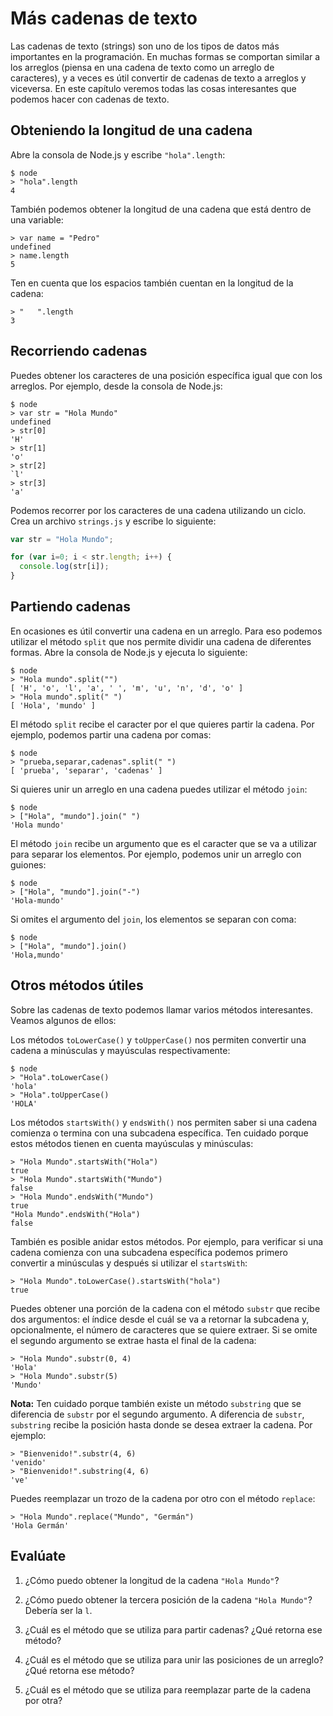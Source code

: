# Más cadenas de texto

Las cadenas de texto (strings) son uno de los tipos de datos más importantes en la programación. En muchas formas se comportan similar a los arreglos (piensa en una cadena de texto como un arreglo de caracteres), y a veces es útil convertir de cadenas de texto a arreglos y viceversa. En este capítulo veremos todas las cosas interesantes que podemos hacer con cadenas de texto.

## Obteniendo la longitud de una cadena

Abre la consola de Node.js y escribe `"hola".length`:

```
$ node
> "hola".length
4
```

También podemos obtener la longitud de una cadena que está dentro de una variable:

```
> var name = "Pedro"
undefined
> name.length
5
```

Ten en cuenta que los espacios también cuentan en la longitud de la cadena:

```
> "   ".length
3
```

## Recorriendo cadenas

Puedes obtener los caracteres de una posición específica igual que con los arreglos. Por ejemplo, desde la consola de Node.js:

```
$ node
> var str = "Hola Mundo"
undefined
> str[0]
'H'
> str[1]
'o'
> str[2]
`l'
> str[3]
'a'
```

Podemos recorrer por los caracteres de una cadena utilizando un ciclo. Crea un archivo `strings.js` y escribe lo siguiente:

```js
var str = "Hola Mundo";

for (var i=0; i < str.length; i++) {
  console.log(str[i]);
}
```

## Partiendo cadenas

En ocasiones es útil convertir una cadena en un arreglo. Para eso podemos utilizar el método `split` que nos permite dividir una cadena de diferentes formas. Abre la consola de Node.js y ejecuta lo siguiente:

```
$ node
> "Hola mundo".split("")
[ 'H', 'o', 'l', 'a', ' ', 'm', 'u', 'n', 'd', 'o' ]
> "Hola mundo".split(" ")
[ 'Hola', 'mundo' ]
```

El método `split` recibe el caracter por el que quieres partir la cadena. Por ejemplo, podemos partir una cadena por comas:

```
$ node
> "prueba,separar,cadenas".split(" ")
[ 'prueba', 'separar', 'cadenas' ]
```

Si quieres unir un arreglo en una cadena puedes utilizar el método `join`:

```
$ node
> ["Hola", "mundo"].join(" ")
'Hola mundo'
```

El método `join` recibe un argumento que es el caracter que se va a utilizar para separar los elementos. Por ejemplo, podemos unir un arreglo con guiones:

```
$ node
> ["Hola", "mundo"].join("-")
'Hola-mundo'
```

Si omites el argumento del `join`, los elementos se separan con coma:

```
$ node
> ["Hola", "mundo"].join()
'Hola,mundo'
```

## Otros métodos útiles

Sobre las cadenas de texto podemos llamar varios métodos interesantes. Veamos algunos de ellos:

Los métodos `toLowerCase()` y `toUpperCase()` nos permiten convertir una cadena a minúsculas y mayúsculas respectivamente:

```
$ node
> "Hola".toLowerCase()
'hola'
> "Hola".toUpperCase()
'HOLA'
```

Los métodos `startsWith()` y `endsWith()` nos permiten saber si una cadena comienza o termina con una subcadena específica. Ten cuidado porque estos métodos tienen en cuenta mayúsculas y minúsculas:

```
> "Hola Mundo".startsWith("Hola")
true
> "Hola Mundo".startsWith("Mundo")
false
> "Hola Mundo".endsWith("Mundo")
true
"Hola Mundo".endsWith("Hola")
false
```

También es posible anidar estos métodos. Por ejemplo, para verificar si una cadena comienza con una subcadena específica podemos primero convertir a minúsculas y después si utilizar el `startsWith`:

```
> "Hola Mundo".toLowerCase().startsWith("hola")
true
```

Puedes obtener una porción de la cadena con el método `substr` que recibe dos argumentos: el índice desde el cuál se va a retornar la subcadena y, opcionalmente, el número de caracteres que se quiere extraer. Si se omite el segundo argumento se extrae hasta el final de la cadena:

```
> "Hola Mundo".substr(0, 4)
'Hola'
> "Hola Mundo".substr(5)
'Mundo'
```

**Nota:** Ten cuidado porque también existe un método `substring` que se diferencia de `substr` por el segundo argumento. A diferencia de `substr`, `substring` recibe la posición hasta donde se desea extraer la cadena. Por ejemplo:

```
> "Bienvenido!".substr(4, 6)
'venido'
> "Bienvenido!".substring(4, 6)
've'
```

Puedes reemplazar un trozo de la cadena por otro con el método `replace`:

```
> "Hola Mundo".replace("Mundo", "Germán")
'Hola Germán'
```

## Evalúate

1. ¿Cómo puedo obtener la longitud de la cadena `"Hola Mundo"`?

2. ¿Cómo puedo obtener la tercera posición de la cadena `"Hola Mundo"`? Debería ser la `l`.

3. ¿Cuál es el método que se utiliza para partir cadenas? ¿Qué retorna ese método?

4. ¿Cuál es el método que se utiliza para unir las posiciones de un arreglo? ¿Qué retorna ese método?

5. ¿Cuál es el método que se utiliza para reemplazar parte de la cadena por otra?
